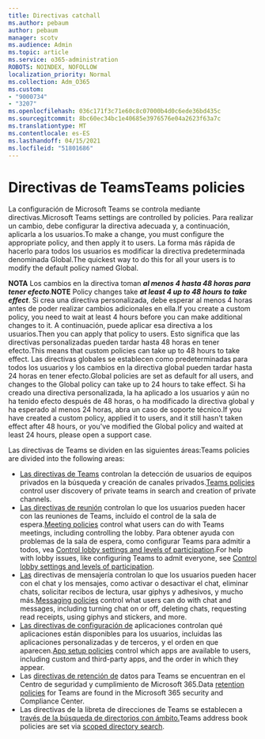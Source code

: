 ```yaml
---
title: Directivas catchall
ms.author: pebaum
author: pebaum
manager: scotv
ms.audience: Admin
ms.topic: article
ms.service: o365-administration
ROBOTS: NOINDEX, NOFOLLOW
localization_priority: Normal
ms.collection: Adm_O365
ms.custom:
- "9000734"
- "3207"
ms.openlocfilehash: 036c171f3c71e60c8c07000b4d0c6ede36bd435c
ms.sourcegitcommit: 8bc60ec34bc1e40685e3976576e04a2623f63a7c
ms.translationtype: MT
ms.contentlocale: es-ES
ms.lasthandoff: 04/15/2021
ms.locfileid: "51801686"
---
```

# <a name="teams-policies"></a><span data-ttu-id="8f1bd-102">Directivas de Teams</span><span class="sxs-lookup"><span data-stu-id="8f1bd-102">Teams policies</span></span>

<span data-ttu-id="8f1bd-103">La configuración de Microsoft Teams se controla mediante directivas.</span><span class="sxs-lookup"><span data-stu-id="8f1bd-103">Microsoft Teams settings are controlled by policies.</span></span> <span data-ttu-id="8f1bd-104">Para realizar un cambio, debe configurar la directiva adecuada y, a continuación, aplicarla a los usuarios.</span><span class="sxs-lookup"><span data-stu-id="8f1bd-104">To make a change, you must configure the appropriate policy, and then apply it to users.</span></span> <span data-ttu-id="8f1bd-105">La forma más rápida de hacerlo para todos los usuarios es modificar la directiva predeterminada denominada Global.</span><span class="sxs-lookup"><span data-stu-id="8f1bd-105">The quickest way to do this for all your users is to modify the default policy named Global.</span></span> 

<span data-ttu-id="8f1bd-106">**NOTA** Los cambios en la directiva toman **_al menos 4 hasta 48 horas para tener efecto_**.</span><span class="sxs-lookup"><span data-stu-id="8f1bd-106">**NOTE** Policy changes take **_at least 4 up to 48 hours to take effect_**.</span></span> <span data-ttu-id="8f1bd-107">Si crea una directiva personalizada, debe esperar al menos 4 horas antes de poder realizar cambios adicionales en ella.</span><span class="sxs-lookup"><span data-stu-id="8f1bd-107">If you create a custom policy, you need to wait at least 4 hours before you can make additional changes to it.</span></span> <span data-ttu-id="8f1bd-108">A continuación, puede aplicar esa directiva a los usuarios.</span><span class="sxs-lookup"><span data-stu-id="8f1bd-108">Then you can apply that policy to users.</span></span> <span data-ttu-id="8f1bd-109">Esto significa que las directivas personalizadas pueden tardar hasta 48 horas en tener efecto.</span><span class="sxs-lookup"><span data-stu-id="8f1bd-109">This means that custom policies can take up to 48 hours to take effect.</span></span> <span data-ttu-id="8f1bd-110">Las directivas globales se establecen como predeterminadas para todos los usuarios y los cambios en la directiva global pueden tardar hasta 24 horas en tener efecto.</span><span class="sxs-lookup"><span data-stu-id="8f1bd-110">Global policies are set as default for all users, and changes to the Global policy can take up to 24 hours to take effect.</span></span> <span data-ttu-id="8f1bd-111">Si ha creado una directiva personalizada, la ha aplicado a los usuarios y aún no ha tenido efecto después de 48 horas, o ha modificado la directiva global y ha esperado al menos 24 horas, abra un caso de soporte técnico.</span><span class="sxs-lookup"><span data-stu-id="8f1bd-111">If you have created a custom policy, applied it to users, and it still hasn't taken effect after 48 hours, or you've modified the Global policy and waited at least 24 hours, please open a support case.</span></span>

<span data-ttu-id="8f1bd-112">Las directivas de Teams se dividen en las siguientes áreas:</span><span class="sxs-lookup"><span data-stu-id="8f1bd-112">Teams policies are divided into the following areas:</span></span>

- <span data-ttu-id="8f1bd-113">[Las directivas de Teams](https://docs.microsoft.com/MicrosoftTeams/teams-policies) controlan la detección de usuarios de equipos privados en la búsqueda y creación de canales privados.</span><span class="sxs-lookup"><span data-stu-id="8f1bd-113">[Teams policies](https://docs.microsoft.com/MicrosoftTeams/teams-policies) control user discovery of private teams in search and creation of private channels.</span></span>  
- <span data-ttu-id="8f1bd-114">[Las directivas de reunión](https://docs.microsoft.com/microsoftteams/meeting-policies-in-teams) controlan lo que los usuarios pueden hacer con las reuniones de Teams, incluido el control de la sala de espera.</span><span class="sxs-lookup"><span data-stu-id="8f1bd-114">[Meeting policies](https://docs.microsoft.com/microsoftteams/meeting-policies-in-teams) control what users can do with Teams meetings, including controlling the lobby.</span></span> <span data-ttu-id="8f1bd-115">Para obtener ayuda con problemas de la sala de espera, como configurar Teams para admitir a todos, vea [Control lobby settings and levels of participation](https://docs.microsoft.com/alchemyinsights/bypass-lobby).</span><span class="sxs-lookup"><span data-stu-id="8f1bd-115">For help with lobby issues, like configuring Teams to admit everyone, see [Control lobby settings and levels of participation](https://docs.microsoft.com/alchemyinsights/bypass-lobby).</span></span>
- <span data-ttu-id="8f1bd-116">[Las](https://docs.microsoft.com/microsoftteams/messaging-policies-in-teams) directivas de mensajería controlan lo que los usuarios pueden hacer con el chat y los mensajes, como activar o desactivar el chat, eliminar chats, solicitar recibos de lectura, usar giphys y adhesivos, y mucho más.</span><span class="sxs-lookup"><span data-stu-id="8f1bd-116">[Messaging policies](https://docs.microsoft.com/microsoftteams/messaging-policies-in-teams) control what users can do with chat and messages, including turning chat on or off, deleting chats, requesting read receipts, using giphys and stickers, and more.</span></span>
- <span data-ttu-id="8f1bd-117">[Las directivas de configuración de](https://docs.microsoft.com/MicrosoftTeams/teams-app-setup-policies) aplicaciones controlan qué aplicaciones están disponibles para los usuarios, incluidas las aplicaciones personalizadas y de terceros, y el orden en que aparecen.</span><span class="sxs-lookup"><span data-stu-id="8f1bd-117">[App setup policies](https://docs.microsoft.com/MicrosoftTeams/teams-app-setup-policies) control which apps are available to users, including custom and third-party apps, and the order in which they appear.</span></span>  
- <span data-ttu-id="8f1bd-118">Las [directivas de retención de](https://docs.microsoft.com/microsoftteams/retention-policies) datos para Teams se encuentran en el Centro de seguridad y cumplimiento de Microsoft 365.</span><span class="sxs-lookup"><span data-stu-id="8f1bd-118">Data [retention policies](https://docs.microsoft.com/microsoftteams/retention-policies) for Teams are found in the Microsoft 365 security and Compliance Center.</span></span>
- <span data-ttu-id="8f1bd-119">Las directivas de la libreta de direcciones de Teams se establecen a [través de la búsqueda de directorios con ámbito.](https://docs.microsoft.com/MicrosoftTeams/teams-scoped-directory-search)</span><span class="sxs-lookup"><span data-stu-id="8f1bd-119">Teams address book policies are set via [scoped directory search](https://docs.microsoft.com/MicrosoftTeams/teams-scoped-directory-search).</span></span>